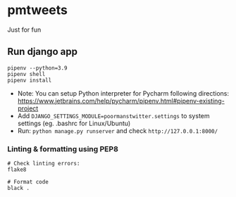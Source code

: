 # pmtweets
Just for fun

## Run django app

```
pipenv --python=3.9
pipenv shell
pipenv install
```

- Note: You can setup Python interpreter for Pycharm following directions: https://www.jetbrains.com/help/pycharm/pipenv.html#pipenv-existing-project
- Add `DJANGO_SETTINGS_MODULE=poormanstwitter.settings` to system settings (eg. .bashrc for Linux/Ubuntu)
- Run: `python manage.py runserver` and check `http://127.0.0.1:8000/`



### Linting & formatting using PEP8

```
# Check linting errors:
flake8

# Format code
black .
```
